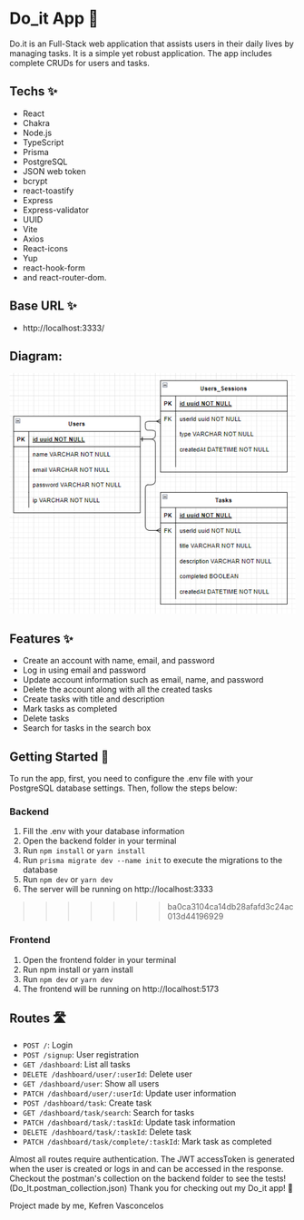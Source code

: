 # Do_it App 📝

Do.it is an Full-Stack web application that assists users in their daily lives by managing tasks. It is a simple yet robust application. The app includes complete CRUDs for users and tasks.

## Techs ✨

- React
- Chakra
- Node.js
- TypeScript
- Prisma
- PostgreSQL
- JSON web token
- bcrypt
- react-toastify
- Express
- Express-validator
- UUID
- Vite
- Axios
- React-icons
- Yup
- react-hook-form
- and react-router-dom.

## Base URL ✨

- http://localhost:3333/

## Diagram:

![Diagram](DIAGRAM.png)

## Features ✨

- Create an account with name, email, and password
- Log in using email and password
- Update account information such as email, name, and password
- Delete the account along with all the created tasks
- Create tasks with title and description
- Mark tasks as completed
- Delete tasks
- Search for tasks in the search box

## Getting Started 🚀

To run the app, first, you need to configure the .env file with your PostgreSQL database settings. Then, follow the steps below:

### Backend

1. Fill the .env with your database information
2. Open the backend folder in your terminal
3. Run `npm install` or `yarn install`
4. Run `prisma migrate dev --name init` to execute the migrations to the database
5. Run `npm dev` or `yarn dev`
6. The server will be running on http://localhost:3333
>>>>>>> ba0ca3104ca14db28afafd3c24ac013d44196929

### Frontend

1. Open the frontend folder in your terminal
2. Run npm install or yarn install
3. Run `npm dev` or `yarn dev`
4. The frontend will be running on http://localhost:5173

## Routes 🛣️

- `POST /`: Login
- `POST /signup`: User registration
- `GET /dashboard`: List all tasks
- `DELETE /dashboard/user/:userId`: Delete user
- `GET /dashboard/user`: Show all users
- `PATCH /dashboard/user/:userId`: Update user information
- `POST /dashboard/task`: Create task
- `GET /dashboard/task/search`: Search for tasks
- `PATCH /dashboard/task/:taskId`: Update task information
- `DELETE /dashboard/task/:taskId`: Delete task
- `PATCH /dashboard/task/complete/:taskId`: Mark task as completed

Almost all routes require authentication. The JWT accessToken is generated when the user is created or logs in and can be accessed in the response.
Checkout the postman's collection on the backend folder to see the tests! (Do_It.postman_collection.json)
Thank you for checking out my Do_it app! 🙌

Project made by me, Kefren Vasconcelos
